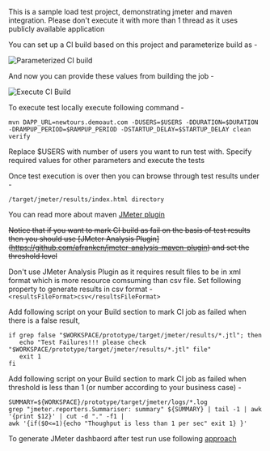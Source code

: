 This is a sample load test project, demonstrating jmeter and maven integration.
Please don't execute it with more than 1 thread as it uses publicly available application

You can set up a CI build based on this project and parameterize build as -

![Parameterized CI build](http://www.awesomescreenshot.com/upload/18268/18496/ca7668b5-b02b-4574-6602-3154ae947aec.png)

And now you can provide these values from building the job - 

![Execute CI Build](http://www.awesomescreenshot.com/upload/18268/18496/97c57696-fc89-479e-6f47-d518fce80b49.png)


To execute test locally execute following command - 

```
mvn DAPP_URL=newtours.demoaut.com -DUSERS=$USERS -DDURATION=$DURATION -DRAMPUP_PERIOD=$RAMPUP_PERIOD -DSTARTUP_DELAY=$STARTUP_DELAY clean verify
```
    
Replace $USERS with number of users you want to run test with. Specify required values for other parameters and execute the tests

Once test execution is over then you can browse through test results under - 

```
/target/jmeter/results/index.html directory
 ```
You can read more about maven [JMeter plugin](https://github.com/jmeter-maven-plugin/jmeter-maven-plugin)

~~Notice that if you want to mark CI build as fail on the basis of test results then you should use [JMeter Analysis Plugin] (https://github.com/afranken/jmeter-analysis-maven-plugin) and set the threshold level~~

Don't use JMeter Analysis Plugin as it requires result files to be in xml format which is more resource comsuming than csv file. Set following property to generate results in csv format - ```<resultsFileFormat>csv</resultsFileFormat>```

Add following script on your Build section to mark CI job as failed when there is a false result, 

```
if grep false "$WORKSPACE/prototype/target/jmeter/results/*.jtl"; then
   echo "Test Failures!!! please check "$WORKSPACE/prototype/target/jmeter/results/*.jtl" file"
   exit 1
fi
```

Add following script on your Build section to mark CI job as failed when threshold is less than 1 (or number according to your business case) -

```
SUMMARY=${WORKSPACE}/prototype/target/jmeter/logs/*.log
grep "jmeter.reporters.Summariser: summary" ${SUMMARY} | tail -1 | awk '{print $12}' | cut -d "." -f1 |
awk '{if($0<=1){echo "Thoughput is less than 1 per sec" exit 1} }'
```
To generate JMeter dashbaord after test run use following [approach](http://www.testautomationguru.com/jmeter-continuous-performance-testing-jmeter-maven/) 
